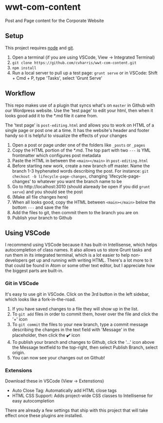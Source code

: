 # wwt-com-content
Post and Page content for the Corporate Website

## Setup
This project requires [node](https://nodejs.org/en/download/) and [git](https://git-scm.com/downloads).

1. Open a terminal (if you are using VSCode, View -> Integrated Terminal)
2. `git clone https://github.com/cvharris/wwt-com-content.git`
3. `npm install`
4. Run a local server to pull up a test page: `grunt serve` or in VSCode: Shift + Cmd + P, type 'Tasks', select 'Grunt Serve'

## Workflow

This repo makes use of a plugin that syncs what's on `master` in Github with our Wordpress website. Use the 'test page' to edit your html, then when it looks good add it to the *.md file it came from.

The 'test page' is `post-editing.html` and allows you to work on HTML of a single page or post one at a time. It has the website's header and footer handy so it is helpful to visualize the effects of your changes

1. Open a post or page under one of the folders like `_posts` or `_pages`
2. Copy the HTML portion of the *.md. The top part with two `---` is YML frontmatter which configures post metadata
3. Paste the HTML in between the `<main></main>` in `post-editing.html`
4. Before starting new work, create a new branch off master. Name the branch 1-3 hyphenated words describing the post. For instance: `git checkout -b lifecycle-page-changes`, changing 'lifecycle-page-changes' to whatever you want the branch name to be
5. Go to http://localhost:3010 (should alaready be open if you did `grunt serve`) and you should see the post
6. (Make all file changes here)
7. When all looks good, copy the HTML between `<main></main>` below the bottom `---` and save the file
8. Add the files to git, then commit them to the branch you are on
9. Publish your branch to Github 

<!-- ## Development Tip: Use Chrome DevTools

Arguably, th most handy tool any web developer has is Chrome's DevTools. Learn to rely on it to make quick tweaks to HTML and CSS in order to make development and troubleshooting easier and faster.

1. In Chrome, right click anywhere on a page and select 'Inspect'
2. Click on the Sources tab and right-click in the list's open space, select Add Folder To Workspace
3. Select the folder for this project, called `wwt-com-content`
4. Now open the cloud-icon that says 'localhost:3010' and right-click on '(index)'. Select 'Map File to System Resource', then click on the 
5. Now click on Elements tab. Changing any of the HTML and pressing Cmd + S will save the `post-editing.html` from Chrome -->

## Using VSCode

I recommend using VSCode because it has built-in Intellisense, which helps autocompletion of class names. It also allows us to store Grunt tasks and run them in its integrated terminal, which is a lot easier to help non-developers get up and running with writing HTML. There's a lot more to it that could be found in Atom or some other text editor, but I appreciate how the biggest parts are built-in.

### Git in VSCode

It's easy to use git in VSCode. Click on the 3rd button in the left sidebar, which looks like a fork-in-the-road.

1. If you have saved changes to a file they will show up in the list.
2. To `git add` files in order to commit them, hover over the file and click the '+' icon
3. To `git commit` the files to your new branch, type a commit message describing the changes in the text field with 'Message' in the placeholder, then click the :heavy_check_mark: icon
4. To publish your branch and changes to Github, click the '...' icon above the Message textfield to the top-right, then select Publish Branch, select origin.
5. You can now see your changes out on Github!

### Extensions

Download these in VSCode (View -> Extenstions)
- Auto Close Tag: Automatically add HTML close tags
- HTML CSS Support: Adds project-wide CSS classes to Intellisense for easy autocompletion

There are already a few settings that ship with this project that will take effect once these plugins are installed.